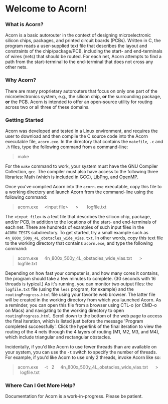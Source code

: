 # Welcome to Acorn!

### What is Acorn?
Acorn is a basic autorouter in the context of designing microelectronic silicon chips, packages, and printed circuit boards (PCBs). Written in C, the program reads a user-supplied text file that describes the layout and constraints of the chip/package/PCB, including the start- and end-terminals of wires (nets) that should be routed. For each net, Acorn attempts to find a path from the start-terminal to the end-terminal that does not cross any other nets. 
### Why Acorn?
There are many proprietary autorouters that focus on only one part of the microelectronics system, e.g., the silicon chip, **or** the surrounding package, **or** the PCB. Acorn is intended to offer an open-source utility for routing across two or all three of these domains.
### Getting Started
Acorn was developed and tested in a Linux environment, and requires the user to download and then compile the C source code into the Acorn executable file, `acorn.exe`. In the directory that contains the `makefile`, `.c` and `.h` files, type the following command from a command-line:
 >make

For the `make` command to work, your system must have the GNU Compiler Collection, `gcc`. The compiler must also have access to the following three libraries: Math (which is included in GCC), [LibPng](http://www.libpng.org/), and [OpenMP](https://www.openmp.org/).

Once you've compiled Acorn into the `acorn.exe` executable, copy this file to a working directory and launch Acorn from the command-line using the following command:

>acorn.exe &nbsp; &nbsp; \<input file\>&nbsp; &nbsp; &nbsp; > &nbsp; &nbsp; &nbsp; logfile.txt

The `<input file>` is a text file that describes the silicon chip, package, and/or PCB, in addition to the locations of the start- and end-terminals of each net. There are hundreds of examples of such input files in the `ACORN_TESTS` subdirectory. To get started, try a small example such as `4n_800x_500y_4L_obstacles_wide_vias.txt`. In other words, copy this text file to the working directory that contains `acorn.exe`, and type the following command:

>acorn.exe &nbsp; &nbsp; 4n_800x_500y_4L_obstacles_wide_vias.txt&nbsp; &nbsp; &nbsp; > &nbsp; &nbsp; &nbsp; logfile.txt

Depending on how fast your computer is, and how many cores it contains, the program should take a few minutes to complete. (30 seconds with 16 threads is typical.) As it's running, you can monitor two output files: the `logfile.txt` file (using the `less` program, for example) and the `routingProgress.html` file using your favorite web browser. The latter file will be created in the working directory from which you launched Acorn. As a reminder, you can open this file from a browser using CTL-o (or CMD-o on Macs) and navigating to the working directory to open `routingProgress.html`.  Scroll down to the bottom of the web page to access the final iteration, which is listed just before the message 'Program completed successfully'. Click the hyperlink of the final iteration to view the routing of the 4 nets through the 4 layers of routing (M1, M2, M3, and M4), which include triangular and rectangular obstacles.

Incidentally, if you'd like Acorn to use fewer threads than are available on your system, you can use the `-t` switch to specify the number of threads. For example, if you'd like Acorn to use only 2 threads, invoke Acorn like so:

>acorn.exe &nbsp; &nbsp; -t &nbsp; 2 &nbsp; &nbsp; 4n_800x_500y_4L_obstacles_wide_vias.txt&nbsp; &nbsp; &nbsp; > &nbsp; &nbsp; &nbsp; logfile.txt

 ### Where Can I Get More Help?
 Documentation for Acorn is a work-in-progress. Please be patient.

